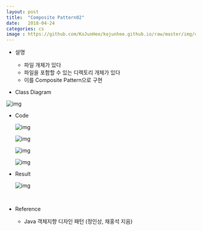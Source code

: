 ```yaml
---
layout: post
title:  "Composite Pattern02"
date:   2018-04-24
categories: cs
image : https://github.com/KoJunHee/kojunhee.github.io/raw/master/img/cs_img.jpg
---
```


- 설명
  - 파일 개체가 있다
  - 파일을 포함할 수 있는 디렉토리 개체가 있다
  - 이를 Composite Pattern으로 구현


- Class Diagram

![img](https://github.com/KoJunHee/kojunhee.github.io/raw/master/img/compp01.png)

- Code

  ![img](https://github.com/KoJunHee/kojunhee.github.io/raw/master/img/compp02.png)

  ![img](https://github.com/KoJunHee/kojunhee.github.io/raw/master/img/compp03.png)

  ![img](https://github.com/KoJunHee/kojunhee.github.io/raw/master/img/compp04.png)

  ![img](https://github.com/KoJunHee/kojunhee.github.io/raw/master/img/compp05.png)

- Result

  ![img](https://github.com/KoJunHee/kojunhee.github.io/raw/master/img/compRes.png)

  ​

- Reference

  - Java 객체지향 디자인 패턴 (정인상, 채홍석 지음)






